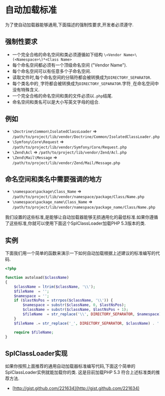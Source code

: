 自动加载标准
====================

为了使自动加载器能够通用,下面描述的强制性要求,开发者必须遵守.

强制性要求
---------

* 一个完全合格的命名空间和类必须遵循如下结构 `\<Vendor Name>\(<Namespace>\)*<Class Name>`
* 每个命名空间都必须有一个顶级命名空间 ("Vendor Name").
* 每个命名空间可以有任意多个子命名空间.
* 读取文件时,每个命名空间的分隔符都会被转换成为`DIRECTORY_SEPARATOR`.
* 每个类名中的`_`字符都会被转换成为`DIRECTORY_SEPARATOR`.字符`_`在命名空间中没有特殊含义.
* 一个完全合格的命名空间和类的文件必须以`.php`结尾.
* 命名空间和类名可以是大小写英文字母的组合.

例如
--------

* `\Doctrine\Common\IsolatedClassLoader` => `/path/to/project/lib/vendor/Doctrine/Common/IsolatedClassLoader.php`
* `\Symfony\Core\Request` => `/path/to/project/lib/vendor/Symfony/Core/Request.php`
* `\Zend\Acl` => `/path/to/project/lib/vendor/Zend/Acl.php`
* `\Zend\Mail\Message` => `/path/to/project/lib/vendor/Zend/Mail/Message.php`

命名空间和类名中需要强调的地方
-----------------------------------------

* `\namespace\package\Class_Name` => `/path/to/project/lib/vendor/namespace/package/Class/Name.php`
* `\namespace\package_name\Class_Name` => `/path/to/project/lib/vendor/namespace/package_name/Class/Name.php`

我们设置的这些标准,是能够让自动加载器能够无损通用化的最低标准.如果你遵循了这些标准,你就可以使用下面这个SplClassLoader加载PHP 5.3版本的类.

实例
----------------------

下面我们用一个简单的函数来演示一下如何自动加载根据上述建议的标准编写的代码.

```php
<?php

function autoload($className)
{
    $className = ltrim($className, '\\');
    $fileName  = '';
    $namespace = '';
    if ($lastNsPos = strrpos($className, '\\')) {
        $namespace = substr($className, 0, $lastNsPos);
        $className = substr($className, $lastNsPos + 1);
        $fileName  = str_replace('\\', DIRECTORY_SEPARATOR, $namespace) . DIRECTORY_SEPARATOR;
    }
    $fileName .= str_replace('_', DIRECTORY_SEPARATOR, $className) . '.php';

    require $fileName;
}
```

SplClassLoader实现
-----------------------------

如果你按照上面推荐的通用自动加载器标准编写代码,下面这个简单的SplClassLoader实例就能加载你的类. 这是目前加载PHP 5.3 符合上述标准类的推荐方法.

* [http://gist.github.com/221634](http://gist.github.com/221634)